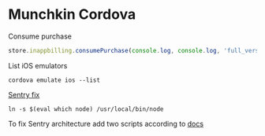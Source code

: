 # Munchkin Cordova

Consume purchase

```javascript
store.inappbilling.consumePurchase(console.log, console.log, 'full_version');
```

List iOS emulators

```shell script
cordova emulate ios --list
```

[Sentry fix](https://github.com/getsentry/sentry-cordova/issues/102#issuecomment-440871845)

```shell script
ln -s $(eval which node) /usr/local/bin/node
```

To fix Sentry architecture add two scripts according to [docs](https://docs.sentry.io/platforms/javascript/cordova/#run-script-phase)

